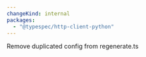 ```yaml
---
changeKind: internal
packages:
  - "@typespec/http-client-python"
---
```


Remove duplicated config from regenerate.ts